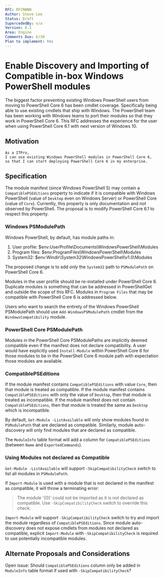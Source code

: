 ```yaml
---
RFC: RFCNNNN
Author: Steve Lee
Status: Draft
SupercededBy: n/a
Version: 0.1
Area: Engine
Comments Due: 6/30
Plan to implement: Yes
---
```


# Enable Discovery and Importing of Compatible in-box Windows PowerShell modules

The biggest factor preventing existing Windows PowerShell users from moving to PowerShell Core 6 has been cmdlet coverage.
Specifically being able to use existing cmdlets that ship with Windows.
The PowerShell team has been working with Windows teams to port their modules so that they work in PowerShell Core 6.
This RFC addresses the experience for the user when using PowerShell Core 6.1 with next version of Windows 10.

## Motivation

    As a ITPro,
    I can use existing Windows PowerShell modules in PowerShell Core 6,
    so that I can start deploying PowerShell Core 6 in my enterprise.

## Specification

The module manifest (since Windows PowerShell 5) may contain a `CompatiblePSEditions` property to indicate if it is compatible with
Windows PowerShell (value of `Desktop` even on Windows Server) or PowerShell Core (value of `Core`).
Currently, this property is only documentation and not observed by PowerShell.
The proposal is to modify PowerShell Core 6.1 to respect this property.

### Windows PSModulePath

Windows PowerShell, by default, has module paths in:

  1. User profile: $env:UserProfile\Documents\WindowsPowerShell\Modules
  2. Program files: $env:ProgramFiles\WindowsPowerShell\Modules
  3. System32: $env:Windir\System32\WindowsPowerShell\v1.0\Modules

The proposed change is to add *only* the `System32` path to `PSModulePath` on PowerShell Core 6.

Modules in the user profile should be re-installed under PowerShell Core 6.
Duplicate modules is something that can be addressed in PowerShellGet and outside the scope of this RFC.
Modules in `Program Files` that may be compatible with PowerShell Core 6 is addressed below.

Users who want to search the entirety of the Windows PowerShell PSModulePath should use `Add-WindowsPSModulePath` cmdlet
from the `WindowsCompatibility` module.

### PowerShell Core PSModulePath

Modules in the PowerShell Core PSModulePaths are implicitly deemed compatible even if the manifest does not
declare compatibility.
A user would have explicitly used `Install-Module` within PowerShell Core 6 for those modules to be in the
PowerShell Core 6 module path with expectation those modules are available.

### CompatiblePSEditions

If the module manifest contains `CompatiblePSEditions` with value `Core`, then that module is treated as compatible.
If the module manifest contains `CompatiblePSEditions` with only the value of `Desktop`, then that module is treated as incompatible.
If the module manifest does not contain `CompatiblePSEditions`, then that module is treated the same as `Desktop` which is incompatible.

By default, `Get-Module -ListAvailable` will only show modules found in `PSModulePath` that are declared as compatible.
Similarly, module auto-discovery will only find modules that are declared as compatible.

The `ModuleInfo` table format will add a column for `CompatiblePSEditions` (between `Name` and `ExportedCommands`).

### Using Modules not declared as Compatible

`Get-Module -ListAvailable` will support `-SkipCompatibilityCheck` switch to list all modules in `PSModulePath`.

If `Import-Module` is used with a module that is not declared in the manifest as compatible, it will throw a terminating error:

> The module '{0}' could not be imported as it is not declared as compatible.  Use `-SkipCompatibilityCheck` switch to override this check.

`Import-Module` will support `-SkipCompatibilityCheck` switch to try and import the module regardless of `CompatiblePSEditions`.
Since module auto-discovery does not expose cmdlets from modules not declared as compatible, explicit `Import-Module` with
`-SkipCompatibilityCheck` is required to use potentially incompatible modules.

## Alternate Proposals and Considerations

Open issue: Should `CompatiblePSEditions` column only be added in `ModuleInfo` table format if used with `-SkipCompatibilityCheck`?
